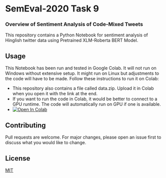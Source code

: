 # SemEval-2020 Task 9
### Overview of Sentiment Analysis of Code-Mixed Tweets

This repository contains a Python Notebook for sentiment analysis of Hinglish twitter data using Pretrained XLM-Roberta BERT Model.

## Usage

This Notebook has been run and tested in Google Colab. It will not run on Windows without extensive setup. It might run on Linux but adjustments to the code will have to be made. Follow these instructions to run it on Colab:
- This repository also contains a file called data.zip. Upload it in Colab when you open it with the link at the end.
- If you want to run the code in Colab, it would be better to connect to a GPU runtime. The code will automatically run on GPU if one is available.
- [![Open In Colab](https://colab.research.google.com/assets/colab-badge.svg)](https://colab.research.google.com/drive/1tKsJiXZ0MXx1M_hlLwoHimtdvcKk5OEn?usp=sharing)

## Contributing
Pull requests are welcome. For major changes, please open an issue first to discuss what you would like to change.

## License
[MIT](https://choosealicense.com/licenses/mit/)
